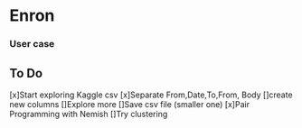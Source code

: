 # Enron
### User case

## To Do
[x]Start exploring Kaggle csv
[x]Separate From,Date,To,From, Body
[]create new columns
[]Explore more
[]Save csv file (smaller one)
[x]Pair Programming with Nemish
[]Try clustering